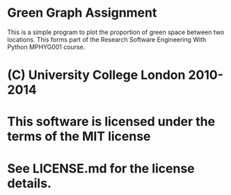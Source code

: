 Green Graph Assignment
======================

This is a simple program to plot the proportion of green space between two locations.
This forms part of the Research Software Engineering With Python MPHYG001 course.

# (C) University College London 2010-2014
# This software is licensed under the terms of the MIT license
# See LICENSE.md for the license details.
